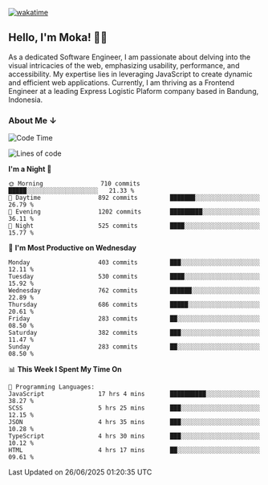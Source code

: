 [![wakatime](https://wakatime.com/badge/user/af9abd23-dba3-4dbe-973c-b045a9417a55.svg?style=social)](https://wakatime.com/@af9abd23-dba3-4dbe-973c-b045a9417a55)
## Hello, I'm Moka! 👋🏼


As a dedicated Software Engineer, I am passionate about delving into the visual intricacies of the web, emphasizing usability, performance, and accessibility. My expertise lies in leveraging JavaScript to create dynamic and efficient web applications. Currently, I am thriving as a Frontend Engineer at a leading Express Logistic Plaform company based in Bandung, Indonesia.

### About Me ↓

<!--START_SECTION:waka-->
![Code Time](http://img.shields.io/badge/Code%20Time-12%2C276%20hrs%2037%20mins-blue)

![Lines of code](https://img.shields.io/badge/From%20Hello%20World%20I%27ve%20Written-7.3%20million%20lines%20of%20code-blue)

**I'm a Night 🦉** 

```text
🌞 Morning                710 commits         █████░░░░░░░░░░░░░░░░░░░░   21.33 % 
🌆 Daytime                892 commits         ███████░░░░░░░░░░░░░░░░░░   26.79 % 
🌃 Evening                1202 commits        █████████░░░░░░░░░░░░░░░░   36.11 % 
🌙 Night                  525 commits         ████░░░░░░░░░░░░░░░░░░░░░   15.77 % 
```
📅 **I'm Most Productive on Wednesday** 

```text
Monday                   403 commits         ███░░░░░░░░░░░░░░░░░░░░░░   12.11 % 
Tuesday                  530 commits         ████░░░░░░░░░░░░░░░░░░░░░   15.92 % 
Wednesday                762 commits         ██████░░░░░░░░░░░░░░░░░░░   22.89 % 
Thursday                 686 commits         █████░░░░░░░░░░░░░░░░░░░░   20.61 % 
Friday                   283 commits         ██░░░░░░░░░░░░░░░░░░░░░░░   08.50 % 
Saturday                 382 commits         ███░░░░░░░░░░░░░░░░░░░░░░   11.47 % 
Sunday                   283 commits         ██░░░░░░░░░░░░░░░░░░░░░░░   08.50 % 
```


📊 **This Week I Spent My Time On** 

```text
💬 Programming Languages: 
JavaScript               17 hrs 4 mins       ██████████░░░░░░░░░░░░░░░   38.27 % 
SCSS                     5 hrs 25 mins       ███░░░░░░░░░░░░░░░░░░░░░░   12.15 % 
JSON                     4 hrs 35 mins       ███░░░░░░░░░░░░░░░░░░░░░░   10.28 % 
TypeScript               4 hrs 30 mins       ███░░░░░░░░░░░░░░░░░░░░░░   10.12 % 
HTML                     4 hrs 17 mins       ██░░░░░░░░░░░░░░░░░░░░░░░   09.61 % 
```


 Last Updated on 26/06/2025 01:20:35 UTC
<!--END_SECTION:waka-->
